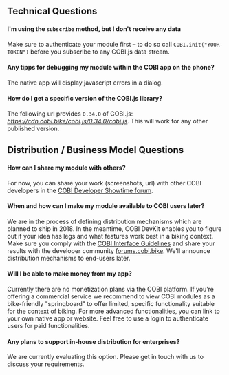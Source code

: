 ## Technical Questions

#### I'm using the `subscribe` method, but I don't receive any data

Make sure to authenticate your module first – to do so call
`COBI.init("YOUR-TOKEN")` before you subscribe to any COBI.js data stream.

#### Any tipps for debugging my module within the COBI app on the phone?

The native app will display javascript errors in a dialog.

#### How do I get a specific version of the COBI.js library?

The following url provides `0.34.0` of COBI.js: *https://cdn.cobi.bike/cobi.js/0.34.0/cobi.js*. This will work for any other published version.

## Distribution / Business Model Questions

#### How can I share my module with others?

For now, you can share your work (screenshots, url) with other COBI developers in the [COBI Developer Showtime forum](https://forums.cobi.bike/c/showtime).

#### When and how can I make my module available to COBI users later?
We are in the process of defining distribution mechanisms which are planned to ship in 2018. In the meantime, COBI DevKit enables you to figure out if your idea has legs and what features work best in a biking context. Make sure you comply with the [COBI Interface Guidelines](interface-guidelines.md) and share your results with the developer community [forums.cobi.bike](https://forums.cobi.bike). We'll announce distribution mechanisms to end-users later.

#### Will I be able to make money from my app?

Currently there are no monetization plans via the COBI platform. If you’re offering a commercial service we recommend to view COBI modules as a bike-friendly "springboard" to offer limited, specific functionality suitable for the context of biking. For more advanced functionalities, you can link to your own native app or website. Feel free to use a login to authenticate users for paid functionalities.

#### Any plans to support in-house distribution for enterprises?

We are currently evaluating this option. Please get in touch with us to discuss your requirements.
